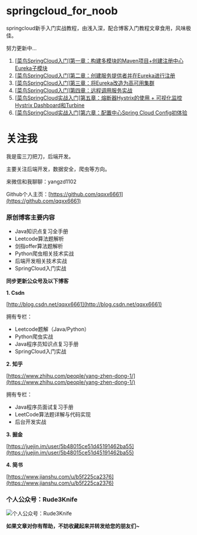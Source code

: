 # springcloud_for_noob

springcloud新手入门实战教程，由浅入深，配合博客入门教程文章食用，风味极佳。


努力更新中...


01. [[菜鸟SpringCloud入门]第一章：构建多模块的Maven项目+创建注册中心Eureka子模块](https://blog.csdn.net/qqxx6661/article/details/88367149)
02. [[菜鸟SpringCloud入门]第二章：创建服务提供者并在Eureka进行注册](https://blog.csdn.net/qqxx6661/article/details/88375904)
03. [[菜鸟SpringCloud入门]第三章：将Eureka改造为高可用集群](https://blog.csdn.net/qqxx6661/article/details/88396539)
04. [[菜鸟SpringCloud入门]第四章：远程调用服务实战](https://blog.csdn.net/qqxx6661/article/details/88430062)
05. [[菜鸟SpringCloud实战入门]第五章：熔断器Hystrix的使用 + 可视化监控Hystrix Dashboard和Turbine](https://blog.csdn.net/qqxx6661/article/details/88559088)
06. [[菜鸟SpringCloud实战入门]第六章：配置中心Spring Cloud Config初体验](https://blog.csdn.net/qqxx6661/article/details/88604499)

# 关注我

我是蛮三刀把刀，后端开发。

主要关注后端开发，数据安全，爬虫等方向。

来微信和我聊聊：yangzd1102

Github个人主页：[https://github.com/qqxx6661](https://github.com/qqxx6661)

### 原创博客主要内容

- Java知识点复习全手册
- Leetcode算法题解析
- 剑指offer算法题解析
- Python爬虫相关技术实战
- 后端开发相关技术实战
- SpringCloud入门实战

**同步更新公众号及以下博客**

**1. Csdn**

[http://blog.csdn.net/qqxx6661](http://blog.csdn.net/qqxx6661)

拥有专栏：

- Leetcode题解（Java/Python）
- Python爬虫实战
- Java程序员知识点复习手册
- SpringCloud入门实战

**2. 知乎**

[https://www.zhihu.com/people/yang-zhen-dong-1/](https://www.zhihu.com/people/yang-zhen-dong-1/)

拥有专栏：

- Java程序员面试复习手册
- LeetCode算法题详解与代码实现
- 后台开发实战

**3. 掘金**

[https://juejin.im/user/5b48015ce51d45191462ba55](https://juejin.im/user/5b48015ce51d45191462ba55)

**4. 简书**

[https://www.jianshu.com/u/b5f225ca2376](https://www.jianshu.com/u/b5f225ca2376)


### 个人公众号：Rude3Knife

![个人公众号：Rude3Knife](https://img-blog.csdnimg.cn/20190226163135670.png)

**如果文章对你有帮助，不妨收藏起来并转发给您的朋友们~**



